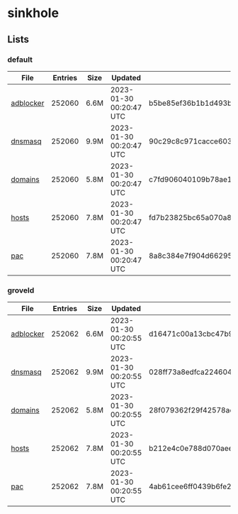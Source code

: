 # sinkhole

## Lists

### default

|File|Entries|Size|Updated|Hash|
|-|-|-|-|-|
|[adblocker](https://raw.githubusercontent.com/groveld/sinkhole/lists/default/adblocker.txt)|252060|6.6M|2023-01-30 00:20:47 UTC|b5be85ef36b1b1d493bffb0fd30e0665d0bc648c3b37817b8270362c1dc96801|
|[dnsmasq](https://raw.githubusercontent.com/groveld/sinkhole/lists/default/dnsmasq.txt)|252060|9.9M|2023-01-30 00:20:47 UTC|90c29c8c971cacce603d23b7b1730c050ac8ade3e296e7ec9f33e4cfe3566d4d|
|[domains](https://raw.githubusercontent.com/groveld/sinkhole/lists/default/domains.txt)|252060|5.8M|2023-01-30 00:20:47 UTC|c7fd906040109b78ae14a41436bccc394426bf8db1b23b5fd65d270febec5faa|
|[hosts](https://raw.githubusercontent.com/groveld/sinkhole/lists/default/hosts.txt)|252060|7.8M|2023-01-30 00:20:47 UTC|fd7b23825bc65a070a80e8f02adc3505b4a56eb7a2b33b390e283378021cea33|
|[pac](https://raw.githubusercontent.com/groveld/sinkhole/lists/default/pac.txt)|252060|7.8M|2023-01-30 00:20:47 UTC|8a8c384e7f904d662958e3b12f28bb1a3c6b06b916e67fe6d7993e561656968f|

### groveld

|File|Entries|Size|Updated|Hash|
|-|-|-|-|-|
|[adblocker](https://raw.githubusercontent.com/groveld/sinkhole/lists/groveld/adblocker.txt)|252062|6.6M|2023-01-30 00:20:55 UTC|d16471c00a13cbc47b91f66b5728fd604c9f5ef4b1f776ac3bcbd330c735565a|
|[dnsmasq](https://raw.githubusercontent.com/groveld/sinkhole/lists/groveld/dnsmasq.txt)|252062|9.9M|2023-01-30 00:20:55 UTC|028ff73a8edfca2246042e52fd4ac1390a3ba7a237793df8acc5fc3fe333d3b3|
|[domains](https://raw.githubusercontent.com/groveld/sinkhole/lists/groveld/domains.txt)|252062|5.8M|2023-01-30 00:20:55 UTC|28f079362f29f42578ad811d0cca64aa56181028a24e8a67493c577d34954628|
|[hosts](https://raw.githubusercontent.com/groveld/sinkhole/lists/groveld/hosts.txt)|252062|7.8M|2023-01-30 00:20:55 UTC|b212e4c0e788d070aee4e1627c6b57c9188947603861d889a46a229ae70af4b7|
|[pac](https://raw.githubusercontent.com/groveld/sinkhole/lists/groveld/pac.txt)|252062|7.8M|2023-01-30 00:20:55 UTC|4ab61cee6ff0439b6fe2d66b689316f31fcb7d8b2a42c14c0b60deb5ee76a026|

